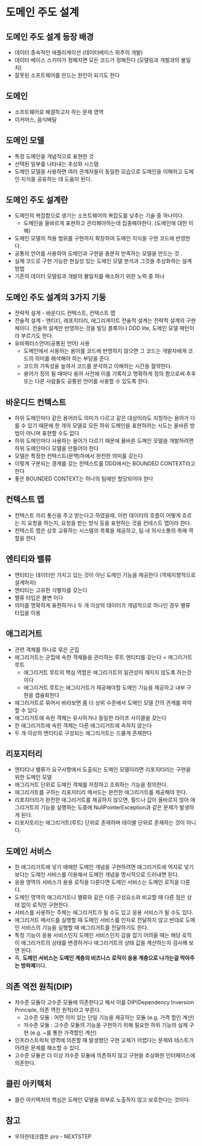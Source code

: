 # 도메인 주도 설계

## 도메인 주도 설계 등장 배경

- 데이터 종속적인 애플리케이션 (데이터베이스 위주의 개발)
- 데이터 베이스 스키마가 정해지면 모든 코드가 정해진다 (모델링과 개발과의 불일치)
- 잘못된 소프트웨어를 만드는 원인이 되기도 한다

## 도메인

- 소프트웨어로 해결하고자 하는 문제 영역
- 이커머스, 음식배달

## 도메인 모델

- 특정 도메인을 개념적으로 표현한 것
- 선택된 일부를 나타내는 추상화 시스템
- 도메인 모델을 사용하면 여러 관계자들이 동일한 모습으로 도메인을 이해하고 도메인 지식을 공유하는 데 도움이 된다.

## 도메인 주도 설계란

- 도메인의 복잡함으로 생기는 소프트웨어의 복잡도를 낮추는 기술 중 하나이다.
    - 도메인을 올바르게 표현하고 관리해야하는데 집중해야한다. (도메인에 대한 이해)
- 도메인 모델의 적용 범위를 구현까지 확장하여 도메인 지식을 구현 코드에 반영한다.
- 공통의 언어를 사용하여 도메인과 구현을 충분히 만족하는 모델을 만드는 것 .
- 실제 코드로 구현 가능한 현실성 있는 도메인 모델 분석과 그것을 추상화하는 설계 방법
- 기존의 데이터 모델링과 개발의 불일치를 해소하기 위한 노력 중 하나

## 도메인 주도 설계의 3가지 기둥

- 전략적 설계  - 바운디드 컨텍스트, 컨텍스트 맵
- 전술적 설계 - 엔티티, 레포지터리, 에그리게이트
전술적 설계는 전략적 설계의 구현체이다. 전술적 설계만 반영하는 것을 빌딩 블록이나 DDD lite, 도메인 모델 패턴이라 부르기도 한다.
- 유비쿼터스언어(공통된 언어) 사용
    - 도메인에서 사용하는 용어를 코드에 반영하지 않으면 그 코드는 개발자에게 코드의 의미를 해석해야 하는 부담을 준다.
    - 코드의 가독성을 높여서 코드를 분석하고 이해하는 시간을 절약한다.
    - 용어가 정의 될 때마다 용어 사전에 이를 기록하고 명확하게 정의 함으로써 추후 또는 다른 사람들도 공통된 언어를 사용할 수 있도록 한다.

## 바운디드 컨텍스트

- 하위 도메인마다 같은 용어라도 의미가 다르고 같은 대상이라도 지칭하는 용어가 다를 수 있기 때문에 한 개의 모델로 모든 하위 도메인을 표현하려는 시도는 올바른 방법이 아니며 표현할 수도 없다
- 하위 도메인마다 사용하는 용어가 다르기 때문에 올바른 도메인 모델을 개발하려면 하위 도메인마다 모델을 만들어야 한다
- 모델은 특정한 컨텍스트(문맥)하에서 완전한 의미를 갖는다
- 이렇게 구분되는 경계를 갖는 컨텍스트를 DDD에서는 BOUNDED CONTEXT라고 한다
- 좋은 BOUNDED CONTEXT는 하나의 팀에만 할당되어야 한다

## 컨텍스트 맵

- 컨텍스트 끼리 통신을 주고 받는다고 하였을때, 이런 데이터의 흐름이 어떻게 흐르는 지 요청을 하는지, 요청을 받는 방식 등을 표현하는 것을 컨테스트 맵이라 한다.
- 컨텍스트 맵은 상호 교류하는 시스템의 목록을 제공하고, 팀 내 의사소통의 촉매 역할을 한다

## 엔티티와 밸류

- 엔티티는 데이터만 가지고 있는 것이 아닌 도메인 기능을 제공한다 (객체지향적으로 설계하자)
- 엔티티는 고유한 식별자를 갖는다
- 밸류 타입은 불변 이다
- 의미를 명확하게 표현하거나 두 개 이상의 데이터가 개념적으로 하나인 경우 밸류 타입을 이용

## 애그리거트

- 관련 객체를 하나로 묶은 군집
- 애그리거트는 군집에 속한 객체들을 관리하는 루트 엔티티를 갖는다 = 애그리거트 루트
    - 애그리거트 루트의 핵심 역할은 애그리거트의 일관성이 깨지지 않도록 하는것이다
    - 애그리거트 루트는 애그리거트가 제공해야할 도메인 기능을 제공하고 내부 구현을 캡슐화한다
- 애그리거트로 묶어서 바라보면 좀 더 상위 수준에서 도메인 모델 간의 관계를 파악할 수 있다
- 애그리거트에 속한 객체는 유사하거나 동일한 라이프 사이클을 갖는다
- 한 애그리거트에 속한 객체는 다른 애그리거트에 속하지 않는다
- 두 개 이상의 엔티티로 구성되는 애그리거트는 드물게 존재한다

## 리포지터리

- 엔티티나 밸류가 요구사항에서 도출되는 도메인 모델이라면 리포지터리는 구현을 위한 도메인 모델
- 애그리거트 단위로 도메인 객체를 저장하고 조회하는 기능을 정의한다.
- 애그리거트를 구하는 리포지터리 메서드는 완전한 애그리거트를 제공해야 한다.
- 리포지터리가 완전한 애그리거트를 제공하지 않으면, 필드나 값이 올바르지 않아 애그리거트의 기능을 실행하는 도중에 NullPointerException과 같은 문제가 발생하게 된다.
- 리포지토리는 애그리거트(루트) 단위로 존재하며 테이블 단위로 존재하는 것이 아니다.

## 도메인 서비스

- 한 애그리거트에 넣기 애매한 도메인 개념을 구현하려면 애그리거트에 억지로 넣기보다는 도메인 서비스를 이용해서 도메인 개념을 명시적으로 드러내면 된다.
- 응용 영역의 서비스가 용용 로직을 다룬다면 도메인 서비스는 도메인 로직을 다룬다.
- 도메인 영역의 애그리거트나 밸류와 같은 다른 구성요소와 비교할 때 다른 점은 상태 없이 로직만 구현한다.
- 서비스를 사용하는 주체는 애그리거트가 될 수도 있고 응용 서비스가 될 수도 있다.
- 애그리거트 메서드를 실행할 때 도메인 서비스를 인자로 전달하지 않고 반대로 도메인 서비스의 기능을 실행할 때 애그리거트를 전달하기도 한다.
- 특정 기능이 응용 서비스인지 도메인 서비스인지 감을 잡기 어려울 때는 해당 로직이 애그리거트의 상태를 변경하거나 애그리거트의 상태 값을 계산하는지 검사해 보면 된다.
- 즉, **도메인 서비스는 도메인 계층의 비즈니스 로직이 응용 계층으로 나가는걸 막아주는 방파제**이다.

## 의존 역전 원칙(DIP)

- 저수준 모듈이 고수준 모듈에 의존한다고 해서 이를 DIP(Dependency Inversion Principle, 의존 역전 원칙)라고 부른다.
    - 고수준 모듈 : 어떤 의미 있는 단일 기능을 제공하는 모듈 (e.g. 가격 할인 계산)
    - 저수준 모듈 : 고수준 모듈의 기능을 구현하기 위해 필요한 하위 기능의 실제 구현
    (e.g. ~를 통한 가격할인 계산)
- 인프라스트럭처 영역에 의존할 때 발생했던 구현 교체가 어렵다는 문제와 테스트가 어려운 문제를 해소할 수 있다.
- 고수준 모듈은 더 이상 저수준 모듈에 의존하지 않고 구현을 추상화한 인터페이스에 의존한다.

## 클린 아키텍처

- 클린 아키텍처의 핵심은 도메인 모델을 외부로 노출하지 않고 보호한다는 것이다.

## 참고

- 우아한테크캠프 pro - NEXTSTEP
